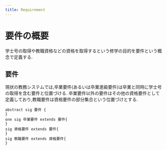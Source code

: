 ```yaml
---
title: Requirement
---
```


# 要件の概要

学士号の取得や教職資格などの資格を取得するという修学の目的を要件という概念で定義する.

## 要件

現状の教務システムでは,卒業要件(あるいは卒業進級要件)は卒業と同時に学士号の取得を含む要件と位置づける.
卒業要件以外の要件はその他の資格要件として定義しており,教職要件は資格要件の部分集合という位置づけとする.

```alloy
abstract sig 要件 {
}
one sig 卒業要件 extends 要件{
}
sig 資格要件 extends 要件{
}
sig 教職要件 extends 資格要件{
}
```
